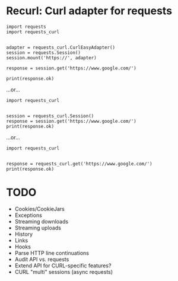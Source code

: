 # Recurl: Curl adapter for requests

```
import requests
import requests_curl


adapter = requests_curl.CurlEasyAdapter()
session = requests.Session()
session.mount('https://', adapter)

response = session.get('https://www.google.com/')

print(response.ok)
```

...or...

```
import requests_curl


session = requests_curl.Session()
response = session.get('https://www.google.com/')
print(response.ok)
```

...or...

```
import requests_curl


response = requests_curl.get('https://www.google.com/')
print(response.ok)
```

# TODO

* Cookies/CookieJars
* Exceptions
* Streaming downloads
* Streaming uploads
* History
* Links
* Hooks
* Parse HTTP line continuations
* Audit API vs. requests
* Extend API for CURL-specific features?
* CURL "multi" sessions (async requests)

